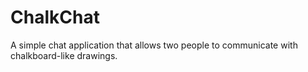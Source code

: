 # ChalkChat
A simple chat application that allows two people to communicate with chalkboard-like drawings.
